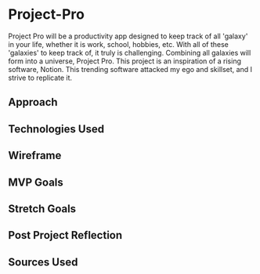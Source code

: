 # Project-Pro
Project Pro will be a productivity app designed to keep track of all 'galaxy' in your life, whether it is work, school, hobbies, etc. With all of these 'galaxies' to keep track of, it truly is challenging. Combining all galaxies will form into a universe, Project Pro. This project is an inspiration of a rising software, Notion. This trending software attacked my ego and skillset, and I strive to replicate it.

## Approach

## Technologies Used


## Wireframe

## MVP Goals


## Stretch Goals


## Post Project Reflection

## Sources Used